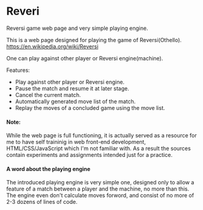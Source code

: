 # Reveri
Reversi game web page and very simple playing engine.


This is a web page designed for playing the game of Reversi(Othello).
https://en.wikipedia.org/wiki/Reversi

One can play against other player or Reversi engine(machine).

Features:
  - Play against other player or Reversi engine.
  - Pause the match and resume it at later stage.
  - Cancel the current match.
  - Automatically generated move list of the match.
  - Replay the moves of a concluded game using the move list.
  
#### Note:  
While the web page is full functioning, it is actually served as a resource for me
to have self traininig in web front-end development, HTML/CSS/JavaScript which I'm not familiar with.
As a result the sources contain experiments and assignments intended just for a practice.

#### A word about the playing engine
The introduced playing engine is very simple one, designed only to allow a feature
of a match between a player and the machine, no more than this.
The engine even don't calculate moves forword, and consist of no more of 2-3 dozens
of lines of code.
